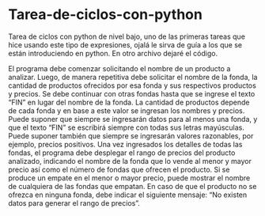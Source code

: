 # Tarea-de-ciclos-con-python
Tarea de ciclos con python de nivel bajo, uno de las primeras tareas que hice usando este tipo de expresiones, ojalá le sirva de guía a los que se están introduciendo en python. En otro archivo dejaré el código.

El programa debe comenzar solicitando el nombre de un producto a analizar. Luego, de manera repetitiva debe solicitar el nombre de la fonda, la cantidad de productos ofrecidos por esa fonda y sus respectivos productos y precios. Se debe continuar con otras fondas hasta que se ingrese el texto “FIN” en lugar del nombre de la fonda. La cantidad de productos depende de cada fonda y en base a este valor se ingresan los nombres y precios. Puede suponer que siempre se ingresarán datos para al menos una fonda, y que el texto “FIN” se escribirá siempre con todas sus letras mayúsculas. Puede suponer también que siempre se ingresarán valores razonables, por ejemplo, precios positivos. Una vez ingresados los detalles de todas las fondas, el programa debe desplegar el rango de precios del producto analizado, indicando el nombre de la fonda que lo vende al menor y mayor precio así como el número de fondas que ofrecen el producto. Si se produce un empate en el menor o mayor precio, puede mostrar el nombre de cualquiera de las fondas que empatan. En caso de que el producto no se ofrezca en ninguna fonda, debe indicar el siguiente mensaje: “No existen datos para generar el rango de precios”.
